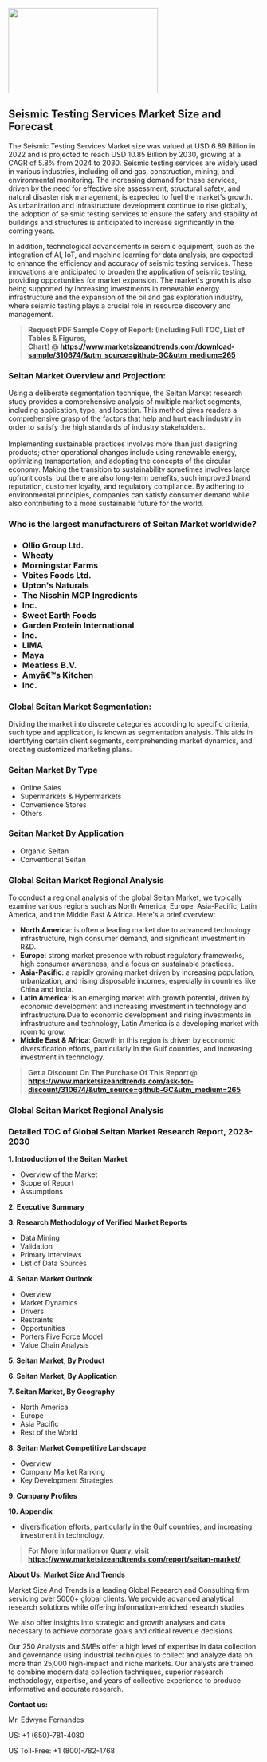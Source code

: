 <p><img class="alignnone size-medium wp-image-20088" src="https://ffe5etoiles.com/wp-content/uploads/2024/12/MST1-300x171.png" alt="" width="300" height="171" /></p><h2>Seismic Testing Services Market Size and Forecast</h2><p>The Seismic Testing Services Market size was valued at USD 6.89 Billion in 2022 and is projected to reach USD 10.85 Billion by 2030, growing at a CAGR of 5.8% from 2024 to 2030. Seismic testing services are widely used in various industries, including oil and gas, construction, mining, and environmental monitoring. The increasing demand for these services, driven by the need for effective site assessment, structural safety, and natural disaster risk management, is expected to fuel the market's growth. As urbanization and infrastructure development continue to rise globally, the adoption of seismic testing services to ensure the safety and stability of buildings and structures is anticipated to increase significantly in the coming years.</p><p>In addition, technological advancements in seismic equipment, such as the integration of AI, IoT, and machine learning for data analysis, are expected to enhance the efficiency and accuracy of seismic testing services. These innovations are anticipated to broaden the application of seismic testing, providing opportunities for market expansion. The market's growth is also being supported by increasing investments in renewable energy infrastructure and the expansion of the oil and gas exploration industry, where seismic testing plays a crucial role in resource discovery and management.</p></p><blockquote id="" class=""><strong>Request PDF Sample Copy of Report: (Including Full TOC, List of Tables &amp; Figures, Chart)&nbsp;@&nbsp;<strong><a href="https://www.marketsizeandtrends.com/download-sample/310674/&utm_source=github-GC&utm_medium=265" target="_blank">https://www.marketsizeandtrends.com/download-sample/310674/&utm_source=github-GC&utm_medium=265</a></strong></strong></blockquote><h3 id="" class="">Seitan Market&nbsp;Overview and Projection:</h3><p id="" class="">Using a deliberate segmentation technique, the Seitan Market research study provides a comprehensive analysis of multiple market segments, including application, type, and location. This method gives readers a comprehensive grasp of the factors that help and hurt each industry in order to satisfy the high standards of industry stakeholders. <br /> <br />Implementing sustainable practices involves more than just designing products; other operational changes include using renewable energy, optimizing transportation, and adopting the concepts of the circular economy. Making the transition to sustainability sometimes involves large upfront costs, but there are also long-term benefits, such improved brand reputation, customer loyalty, and regulatory compliance. By adhering to environmental principles, companies can satisfy consumer demand while also contributing to a more sustainable future for the world.</p><h3 id="" class="">Who is the largest manufacturers of&nbsp;Seitan Market worldwide?</h3><h3 class=""><p><ul><li>Ollio Group Ltd. </li><li> Wheaty </li><li> Morningstar Farms </li><li> Vbites Foods Ltd. </li><li> Upton's Naturals </li><li> The Nisshin MGP Ingredients </li><li> Inc. </li><li> Sweet Earth Foods </li><li> Garden Protein International </li><li> Inc. </li><li> LIMA </li><li> Maya </li><li> Meatless B.V. </li><li> Amyâ€™s Kitchen </li><li> Inc.</li></ul></p></h3><h3 id="" class="">Global&nbsp;Seitan Market Segmentation:</h3><p id="" class="">Dividing the market into discrete categories according to specific criteria, such type and application, is known as segmentation analysis. This aids in identifying certain client segments, comprehending market dynamics, and creating customized marketing plans.</p><h3 id="" class="">Seitan Market&nbsp;By Type</h3><p><p><ul><li>Online Sales</li><li> Supermarkets & Hypermarkets</li><li> Convenience Stores</li><li> Others</p></li></ul></p></p><h3 id="" class="">Seitan Market&nbsp;By Application</h3><p class=""><p><ul><li>Organic Seitan</li><li> Conventional Seitan</li></ul></p></p><h3 id="" class="">Global Seitan Market Regional Analysis</h3><p id="" class="">To conduct a regional analysis of the global Seitan Market, we typically examine various regions such as North America, Europe, Asia-Pacific, Latin America, and the Middle East &amp; Africa. Here's a brief overview:</p><ul><li><strong>North America</strong>: is often a leading market due to advanced technology infrastructure, high consumer demand, and significant investment in R&amp;D.</li><li><strong>Europe</strong>: strong market presence with robust regulatory frameworks, high consumer awareness, and a focus on sustainable practices.</li><li><strong>Asia-Pacific</strong>: a rapidly growing market driven by increasing population, urbanization, and rising disposable incomes, especially in countries like China and India.</li><li><strong>Latin America</strong>: is an emerging market with growth potential, driven by economic development and increasing investment in technology and infrastructure.Due to economic development and rising investments in infrastructure and technology, Latin America is a developing market with room to grow.</li><li><strong>Middle East &amp; Africa</strong>: Growth in this region is driven by economic diversification efforts, particularly in the Gulf countries, and increasing investment in technology.</li></ul><blockquote id="" class=""><strong>Get a Discount On The Purchase Of This Report @ <strong><a href="https://www.marketsizeandtrends.com/ask-for-discount/310674/&utm_source=github-GC&utm_medium=265" target="_blank">https://www.marketsizeandtrends.com/ask-for-discount/310674/&utm_source=github-GC&utm_medium=265</a></strong></strong></blockquote><h3 id="" class="">Global Seitan Market Regional Analysis</h3><h3 id="" class="">Detailed TOC of Global Seitan Market Research Report, 2023-2030</h3><p id="" class=""><strong>1. Introduction of the Seitan Market</strong></p><ul><li>Overview of the Market</li><li>Scope of Report</li><li>Assumptions</li></ul><p id="" class=""><strong>2. Executive Summary</strong></p><p id="" class=""><strong>3. Research Methodology of Verified Market Reports</strong></p><ul><li>Data Mining</li><li>Validation</li><li>Primary Interviews</li><li>List of Data Sources</li></ul><p id="" class=""><strong>4. Seitan Market Outlook</strong></p><ul><li>Overview</li><li>Market Dynamics</li><li>Drivers</li><li>Restraints</li><li>Opportunities</li><li>Porters Five Force Model</li><li>Value Chain Analysis</li></ul><p id="" class=""><strong>5. Seitan Market, By Product</strong></p><p id="" class=""><strong>6. Seitan Market, By Application</strong></p><p id="" class=""><strong>7. Seitan Market, By Geography</strong></p><ul><li>North America</li><li>Europe</li><li>Asia Pacific</li><li>Rest of the World</li></ul><p id="" class=""><strong>8. Seitan Market Competitive Landscape</strong></p><ul><li>Overview</li><li>Company Market Ranking</li><li>Key Development Strategies</li></ul><p id="" class=""><strong>9. Company Profiles</strong></p><p id="" class=""><strong>10. Appendix</strong></p><ul><li>diversification efforts, particularly in the Gulf countries, and increasing investment in technology.</li></ul><blockquote id="" class=""><strong>For More Information or Query, visit <strong><strong><a href="https://www.marketsizeandtrends.com/report/seitan-market/" target="_blank">https://www.marketsizeandtrends.com/report/seitan-market/</a></strong></strong></strong></blockquote><p id="" class=""><strong>About Us: Market Size And Trends</strong></p><p id="" class="">Market Size And Trends is a leading Global Research and Consulting firm servicing over 5000+ global clients. We provide advanced analytical research solutions while offering information-enriched research studies.</p><p id="" class="">We also offer insights into strategic and growth analyses and data necessary to achieve corporate goals and critical revenue decisions.</p><p id="" class="">Our 250 Analysts and SMEs offer a high level of expertise in data collection and governance using industrial techniques to collect and analyze data on more than 25,000 high-impact and niche markets. Our analysts are trained to combine modern data collection techniques, superior research methodology, expertise, and years of collective experience to produce informative and accurate research.</p><p id="" class=""><strong>Contact us:</strong></p><p id="" class="">Mr. Edwyne Fernandes</p><p id="" class="">US: +1 (650)-781-4080</p><p id="" class="">US Toll-Free: +1 (800)-782-1768</p>
